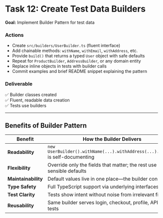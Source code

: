 # Task 12: Create Test Data Builders  
**Goal:** Implement Builder Pattern for test data  

### Actions  
- Create `src/builders/UserBuilder.ts` (fluent interface)  
- Add chainable methods: `withName`, `withEmail`, `withAddress`, etc.  
- Provide `build()` that returns a typed `User` object with safe defaults  
- Repeat for `ProductBuilder`, `AddressBuilder`, or any domain entity  
- Replace inline objects in tests with builder calls  
- Commit examples and brief README snippet explaining the pattern  

### Deliverable  
✅ Builder classes created  
✅ Fluent, readable data creation  
✅ Tests use builders  

---

## Benefits of Builder Pattern  

| Benefit        | How the Builder Delivers |
|----------------|--------------------------|
| **Readability** | `new UserBuilder().withName(...).withAddress(...).build()` is self-documenting |
| **Flexibility** | Override only the fields that matter; the rest use sensible defaults |
| **Maintainability** | Default values live in one place—the builder constructor |
| **Type Safety** | Full TypeScript support via underlying interfaces |
| **Test Clarity** | Tests show intent without noise from irrelevant fields |
| **Reusability** | Same builder serves login, checkout, profile, API, and UI tests |